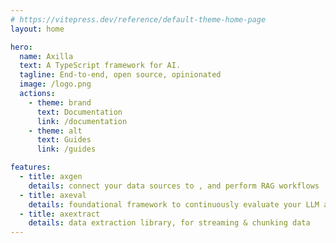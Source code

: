 ```yaml
---
# https://vitepress.dev/reference/default-theme-home-page
layout: home

hero:
  name: Axilla
  text: A TypeScript framework for AI.
  tagline: End-to-end, open source, opinionated
  image: /logo.png
  actions:
    - theme: brand
      text: Documentation
      link: /documentation
    - theme: alt
      text: Guides
      link: /guides

features:
  - title: axgen
    details: connect your data sources to , and perform RAG workflows
  - title: axeval
    details: foundational framework to continuously evaluate your LLM application's quality
  - title: axextract
    details: data extraction library, for streaming & chunking data
---
```

